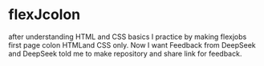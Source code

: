 # flexJcolon
after understanding HTML and CSS basics I practice by making flexjobs first page colon HTMLand CSS only. Now I want Feedback from DeepSeek and DeepSeek told me to make repository and share link for feedback.

